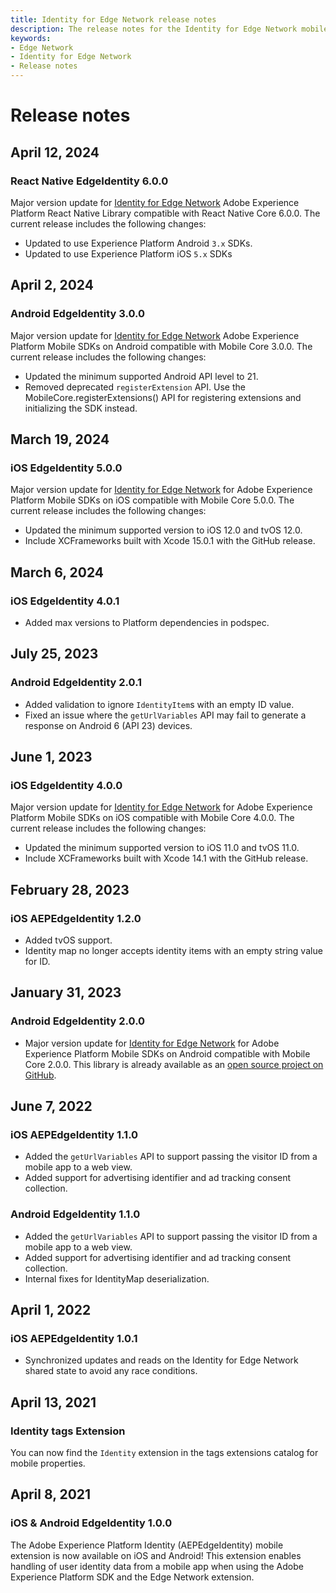 ```yaml
---
title: Identity for Edge Network release notes
description: The release notes for the Identity for Edge Network mobile extension.
keywords:
- Edge Network
- Identity for Edge Network
- Release notes
---
```


# Release notes

## April 12, 2024

### React Native EdgeIdentity 6.0.0

Major version update for [Identity for Edge Network](https://github.com/adobe/aepsdk-react-native/tree/main/packages/edgeidentity) Adobe Experience Platform React Native Library compatible with React Native Core 6.0.0. The current release includes the following changes:

* Updated to use Experience Platform Android `3.x` SDKs.
* Updated to use Experience Platform iOS `5.x` SDKs

## April 2, 2024

### Android EdgeIdentity 3.0.0

Major version update for [Identity for Edge Network](./index.md) Adobe Experience Platform Mobile SDKs on Android compatible with Mobile Core 3.0.0. The current release includes the following changes:

* Updated the minimum supported Android API level to 21.
* Removed deprecated `registerExtension` API. Use the MobileCore.registerExtensions() API for registering extensions and initializing the SDK instead.

## March 19, 2024

### iOS EdgeIdentity 5.0.0

Major version update for [Identity for Edge Network](./index.md) for Adobe Experience Platform Mobile SDKs on iOS compatible with Mobile Core 5.0.0. The current release includes the following changes:

* Updated the minimum supported version to iOS 12.0 and tvOS 12.0.
* Include XCFrameworks built with Xcode 15.0.1 with the GitHub release.

## March 6, 2024

### iOS EdgeIdentity 4.0.1

* Added max versions to Platform dependencies in podspec.

## July 25, 2023

### Android EdgeIdentity 2.0.1

* Added validation to ignore `IdentityItem`s with an empty ID value.
* Fixed an issue where the `getUrlVariables` API may fail to generate a response on Android 6 (API 23) devices.

## June 1, 2023

### iOS EdgeIdentity 4.0.0

Major version update for [Identity for Edge Network](./index.md) for Adobe Experience Platform Mobile SDKs on iOS compatible with Mobile Core 4.0.0. The current release includes the following changes:

* Updated the minimum supported version to iOS 11.0 and tvOS 11.0.
* Include XCFrameworks built with Xcode 14.1 with the GitHub release.

## February 28, 2023

### iOS AEPEdgeIdentity 1.2.0

* Added tvOS support.
* Identity map no longer accepts identity items with an empty string value for ID.

## January 31, 2023

### Android EdgeIdentity 2.0.0

* Major version update for [Identity for Edge Network](./index.md) for Adobe Experience Platform Mobile SDKs on Android compatible with Mobile Core 2.0.0. This library is already available as an [open source project on GitHub](https://github.com/adobe/aepsdk-edgeidentity-android).

## June 7, 2022

### iOS AEPEdgeIdentity 1.1.0

* Added the `getUrlVariables` API to support passing the visitor ID from a mobile app to a web view.
* Added support for advertising identifier and ad tracking consent collection.

### Android EdgeIdentity 1.1.0

* Added the `getUrlVariables` API to support passing the visitor ID from a mobile app to a web view.
* Added support for advertising identifier and ad tracking consent collection.
* Internal fixes for IdentityMap deserialization.

## April 1, 2022

### iOS AEPEdgeIdentity 1.0.1

* Synchronized updates and reads on the Identity for Edge Network shared state to avoid any race conditions.

## April 13, 2021

### Identity tags Extension

You can now find the `Identity` extension in the tags extensions catalog for mobile properties.

## April 8, 2021

### iOS & Android EdgeIdentity 1.0.0

The Adobe Experience Platform Identity (AEPEdgeIdentity) mobile extension is now available on iOS and Android! This extension enables handling of user identity data from a mobile app when using the Adobe Experience Platform SDK and the Edge Network extension.
